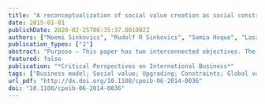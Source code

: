 ```yaml
---
title: "A reconceptualization of social value creation as social constraint alleviation"
date: 2015-01-01
publishDate: 2020-02-25T06:35:37.801002Z
authors: ["Noemi Sinkovics", "Rudolf R Sinkovics", "Samia Hoque", "Laszlo Czaban"]
publication_types: ["2"]
abstract: "Purpose – This paper has two interconnected objectives. The first is to provide a reconceptualisation of social value creation as social constraint alleviation. The second is to respond to the call put forward by Giuliani and Macchi (2014) to produce synergies between bodies of literature exploring the development impact of businesses. The paper focuses on ideas from the global value chain/global production networks (GVC/GPN), business and human rights, corporate social responsibility (CSR), international business (IB) and (social) entrepreneurship literatures.  Design/methodology/approach – The paper offers a reconceptualisation of social value creation by building on the synergies, complementarities, and limitations of existing concepts identified through the literature review.  Findings – The reconceptualisation of social value creation put forward in this paper contributes to the literature in the following way. It offers a useful and clear definition of the term \"social” (cf. Devinney, 2009), and it attends to the limitations of the constraint concept as put forward by Ted London and his collaborators (eg. London, 2011). Furthermore, it sketches out the basic ideas of a two-system approach to allow for the differentiation between symptom treatment and root cause alleviation. Finally, it offers a refinement of Wettstein’s (2012) proposed capability-based remedial action concept. The paper furthermore proposes that there are three distinct ways in which businesses generally respond to social constraints. Originality/value – The paper illustrates how the redefined concept of social value creation can connect different bodies of literature and help make sense of existing empirical results, without engaging in definitional debates.   "
featured: false
publication: "*Critical Perspectives on International Business*"
tags: ["Business model; Social value; Upgrading; Constraints; Global value chains; Global production networks; Corporate social responsibility; International business; Social entrepreneurship; Human Rights"]
url_pdf: "http://dx.doi.org/10.1108/cpoib-06-2014-0036"
doi: "10.1108/cpoib-06-2014-0036"
---
```


